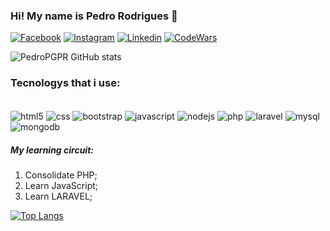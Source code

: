 ### Hi! My name is Pedro Rodrigues 👋

[![Facebook](https://img.shields.io/badge/Facebook-1877F2?style=for-the-badge&logo=facebook&logoColor=white)](https://www.facebook.com/PedroPGPR/)
[![Instagram](https://img.shields.io/badge/Instagram-E4405F?style=for-the-badge&logo=instagram&logoColor=white)](https://www.instagram.com/pedro_rodrigues336/)
[![Linkedin](https://img.shields.io/badge/LinkedIn-0077B5?style=for-the-badge&logo=linkedin&logoColor=white)](https://www.linkedin.com/in/pedro-rodrigues336/)
[![CodeWars](https://img.shields.io/badge/Codewars-B1361E?style=for-the-badge&logo=Codewars&logoColor=white)](https://codewars.com/users/PedroPGPR)

![PedroPGPR GitHub stats](https://github-readme-stats.vercel.app/api?username=PedroPGPR&show_icons=true&theme=tokyonight)

### Tecnologys that i use:

<div style="display: inline_block">
  <br>
  <img align="center" alt="html5" src="https://img.shields.io/badge/HTML5-E34F26?style=for-the-badge&logo=html5&logoColor=white">  
  <img align="center" alt="css" src="https://img.shields.io/badge/CSS3-1572B6?style=for-the-badge&logo=css3&logoColor=white">  
  <img align="center" alt="bootstrap" src="https://img.shields.io/badge/Bootstrap-563D7C?style=for-the-badge&logo=bootstrap&logoColor=white">  
  <img align="center" alt="javascript" src="https://img.shields.io/badge/JavaScript-F7DF1E?style=for-the-badge&logo=javascript&logoColor=black">  
  <img align="center" alt="nodejs" src="https://img.shields.io/badge/Node.js-43853D?style=for-the-badge&logo=node.js&logoColor=white">  
  <img align="center" alt="php" src="https://img.shields.io/badge/PHP-777BB4?style=for-the-badge&logo=php&logoColor=white">  
  <img align="center" alt="laravel" src="https://img.shields.io/badge/Laravel-FF2D20?style=for-the-badge&logo=laravel&logoColor=white">  
  <img align="center" alt="mysql" src="https://img.shields.io/badge/MySQL-00000F?style=for-the-badge&logo=mysql&logoColor=white">  
  <img align="center" alt="mongodb" src="https://img.shields.io/badge/MongoDB-4EA94B?style=for-the-badge&logo=mongodb&logoColor=white">  
</div>

<div>
  <h5>My learning circuit:</h5>
  <ol>
    <li>Consolidate PHP;</li>  
    <li>Learn JavaScript;</li>
    <li>Learn LARAVEL;</li>
  </ol>
</div>

[![Top Langs](https://github-readme-stats.vercel.app/api/top-langs/?username=PedroPGPR)](https://github.com/anuraghazra/github-readme-stats)
